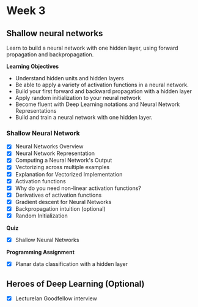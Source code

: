 # Week 3

## Shallow neural networks
Learn to build a neural network with one hidden layer, using forward propagation and backpropagation.

**Learning Objectives**
- Understand hidden units and hidden layers
- Be able to apply a variety of activation functions in a neural network.
- Build your first forward and backward propagation with a hidden layer
- Apply random initialization to your neural network
- Become fluent with Deep Learning notations and Neural Network Representations
- Build and train a neural network with one hidden layer.

### Shallow Neural Network
  - [x] Neural Networks Overview
  - [x] Neural Network Representation
  - [x] Computing a Neural Network's Output
  - [x] Vectorizing across multiple examples
  - [x] Explanation for Vectorized Implementation
  - [x] Activation functions
  - [x] Why do you need non-linear activation functions?
  - [x] Derivatives of activation functions
  - [x] Gradient descent for Neural Networks
  - [x] Backpropagation intuition (optional)
  - [x] Random Initialization

**Quiz**
  - [x] Shallow Neural Networks

**Programming Assignment**
  - [x] Planar data classification with a hidden layer

## Heroes of Deep Learning (Optional)
  - [x] LectureIan Goodfellow interview
